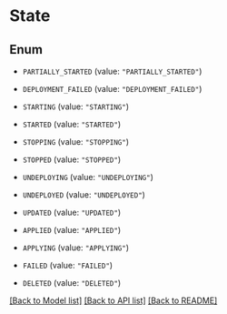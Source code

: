 # State

## Enum


* `PARTIALLY_STARTED` (value: `"PARTIALLY_STARTED"`)

* `DEPLOYMENT_FAILED` (value: `"DEPLOYMENT_FAILED"`)

* `STARTING` (value: `"STARTING"`)

* `STARTED` (value: `"STARTED"`)

* `STOPPING` (value: `"STOPPING"`)

* `STOPPED` (value: `"STOPPED"`)

* `UNDEPLOYING` (value: `"UNDEPLOYING"`)

* `UNDEPLOYED` (value: `"UNDEPLOYED"`)

* `UPDATED` (value: `"UPDATED"`)

* `APPLIED` (value: `"APPLIED"`)

* `APPLYING` (value: `"APPLYING"`)

* `FAILED` (value: `"FAILED"`)

* `DELETED` (value: `"DELETED"`)


[[Back to Model list]](../README.md#documentation-for-models) [[Back to API list]](../README.md#documentation-for-api-endpoints) [[Back to README]](../README.md)


